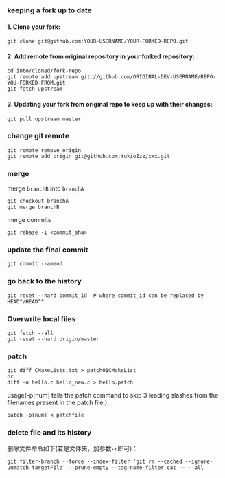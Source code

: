### keeping a fork up to date

#### 1. Clone your fork:

    git clone git@github.com:YOUR-USERNAME/YOUR-FORKED-REPO.git

#### 2. Add remote from original repository in your forked repository: 

    cd into/cloned/fork-repo
    git remote add upstream git://github.com/ORIGINAL-DEV-USERNAME/REPO-YOU-FORKED-FROM.git
    git fetch upstream

#### 3. Updating your fork from original repo to keep up with their changes:

    git pull upstream master

### change git remote

    git remote remove origin
    git remote add origin git@github.com:YukioZzz/xxx.git

### merge

merge `branchB` into `branchA`

    git checkout branchA
    git merge branchB

merge commits
    
    git rebase -i <commit_sha> 

### update the final commit

    git commit --amend  

### go back to the history

    git reset --hard commit_id  # where commit_id can be replaced by HEAD^/HEAD^^

### Overwrite local files
    
    git fetch --all
    git reset --hard origin/master

### patch

    git diff CMakeLists.txt > patch01CMakeList
    or
    diff -u hello.c hello_new.c > hello.patch

usage(-p[num] tells the patch command to skip 3 leading slashes from the filenames present in the patch file.):
    
    patch -p[num] < patchfile

### delete file and its history
删除文件命令如下(若是文件夹，加参数`-r`即可)：

    git filter-branch --force --index-filter 'git rm --cached --ignore-unmatch targetFile' --prune-empty --tag-name-filter cat -- --all


